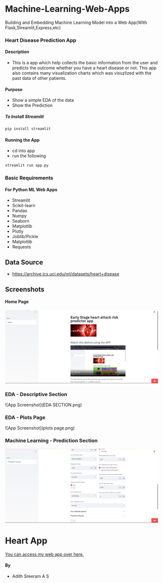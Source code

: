 # Machine-Learning-Web-Apps
Building and Embedding Machine Learning Model into a Web App(With Flask,Streamlit,Express,etc)

### Heart Disease Prediction App

#### Description
+ This is a app which help collects the basic information from the user and predicts the outcome whether you have a heart disease or not. This app also contains many visualization charts which was visuzlized with the past data of other patients.

#### Purpose
+ Show a simple EDA of the data
+ Show the Prediction

##### To Install Streamlit
```bash
pip install streamlit
```


#### Running the App
+ cd into app
+ run the following

```bash
streamlit run app.py
```


### Basic Requirements
#### For Python ML Web Apps
+ Streamlit
+ Scikit-learn
+ Pandas
+ Numpy
+ Seaborn
+ Matplotlib
+ Plotly
+ Joblib/Pickle
+ Matplotlib
+ Requests

## Data Source
- https://archive.ics.uci.edu/ml/datasets/heart+disease


## Screenshots

#### Home Page

![App Screenshot](home.png)

### EDA - Descriptive Section

![App Screenshot](EDA SECTION.png)

### EDA - Plots Page

![App Screenshot](plots page.png)

### Machine Learning - Prediction Section

![App Screenshot](prediction.png)

# Heart App

[You can access my web app over here.](https://share.streamlit.io/asr373/heart-app/main/app.py)

#### By
+ Adith Sreeram A S
